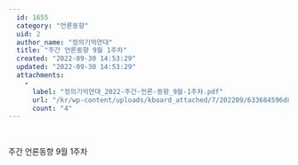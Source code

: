```yaml
---
  id: 1655
  category: "언론동향"
  uid: 2
  author_name: "정의기억연대"
  title: "주간 언론동향 9월 1주차"
  created: "2022-09-30 14:53:29"
  updated: "2022-09-30 14:53:29"
  attachments: 
    - 
      label: "정의기억연대_2022-주간-언론-동향_9월-1주차.pdf"
      url: "/kr/wp-content/uploads/kboard_attached/7/202209/633684596d8366583152.pdf"
      count: "4"
---
```

 

주간 언론동향 9월 1주차